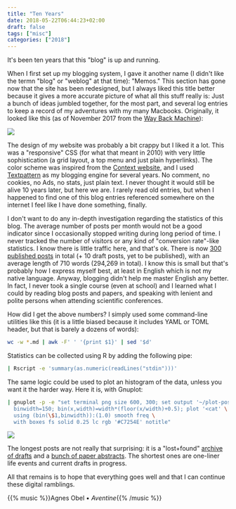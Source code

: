 ```yaml
---
title: "Ten Years"
date: 2018-05-22T06:44:23+02:00
draft: false
tags: ["misc"]
categories: ["2018"]
---
```

It's been ten years that this "blog" is up and running.

When I first set up my blogging system, I gave it another name (I didn't like the termn "blog" or "weblog" at that time): "Memos." This section has gone now that the site has been redesigned, but I always liked this title better because it gives a more accurate picture of what all this stuff really is: Just a bunch of ideas jumbled together, for the most part, and several log entries to keep a record of my adventures with my many Macbooks. Originally, it looked like this (as of November 2017 from the [Way Back Machine](https://web.archive.org/web/*/http://aliquote.org/memos)):

![](/img/2018-05-22-08-01-43.png)

The design of my website was probably a bit crappy but I liked it a lot. This was a "responsive" CSS (for what that meant in 2010) with very little sophistication (a grid layout, a top menu and just plain hyperlinks). The color scheme was inspired from the [Context website](http://www.pragma-ade.nl), and I used [Textpattern](https://textpattern.com) as my blogging engine for several years. No comment, no cookies, no Ads, no stats, just plain text. I never thought it would still be alive 10 years later, but here we are. I rarely read old entries, but when I happened to find one of this blog entries referenced somewhere on the internet I feel like I have done something, finally. 

I don't want to do any in-depth investigation regarding the statistics of this blog. The average number of posts per month would not be a good indicator since I occasionally stopped writing during long period of time. I never tracked the number of visitors or any kind of "conversion rate"-like statistics. I know there is little traffic here, and that's ok. There is now [300 published posts](/post) in total (+ 10 draft posts, yet to be published), with an average length of 710 words (294,269 in total). I know this is small but that's probably how I express myself best, at least in English which is not my native language. Anyway, blogging didn't help me master English any better. In fact, I never took a single course (even at school) and I learned what I could by reading blog posts and papers, and speaking with lenient and polite persons when attending scientific conferences. 

How did I get the above numbers? I simply used some command-line utilities like this (it is a little biased because it includes YAML or TOML header, but that is barely a dozens of words):

```sh
wc -w *.md | awk -F' ' '{print $1}' | sed '$d'
```

Statistics can be collected using R by adding the following pipe: 

```sh
| Rscript -e 'summary(as.numeric(readLines("stdin")))' 
```

The same logic could be used to plot an histogram of the data, unless you want it the harder way. Here it is, with Gnuplot:

```sh
| gnuplot -p -e "set terminal png size 600, 300; set output '~/plot-posts.png'; \
  binwidth=150; bin(x,width)=width*(floor(x/width)+0.5); plot '<cat' \
  using (bin(\$1,binwidth)):(1.0) smooth freq \
  with boxes fs solid 0.25 lc rgb '#C7254E' notitle"
```

![](/img/plot-posts.png)

The longest posts are not really that surprising: it is a "lost+found" [archive of drafts](/post/lost-found-2010) and a [bunch of paper abstracts](/post/bunch-of-papers-statistics-medicine). The shortest ones are one-liner life events and current drafts in progress.

All that remains is to hope that everything goes well and that I can continue these digital ramblings.

{{% music %}}Agnes Obel • *Aventine*{{% /music %}}
